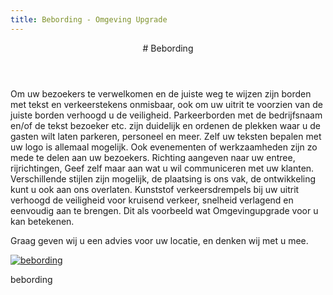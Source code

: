 ```yaml
---
title: Bebording - Omgeving Upgrade
---
```

<article class="regular">
<header>
# Bebording
</header>
<section>
Om uw bezoekers te verwelkomen en de juiste weg te wijzen zijn borden met tekst en verkeerstekens onmisbaar, ook om uw uitrit te voorzien van de juiste borden verhoogd u de veiligheid. Parkeerborden met de bedrijfsnaam en/of de tekst bezoeker etc. zijn duidelijk en ordenen de plekken waar u de gasten wilt laten parkeren, personeel en meer. Zelf uw teksten bepalen met uw logo is allemaal mogelijk. Ook evenementen of werkzaamheden zijn zo mede te delen aan uw bezoekers. Richting aangeven naar uw entree, rijrichtingen, Geef zelf maar aan wat u wil communiceren met uw klanten. Verschillende stijlen zijn mogelijk, de plaatsing is ons vak, de ontwikkeling kunt u ook aan ons overlaten. Kunststof verkeersdrempels bij uw uitrit verhoogd de veiligheid voor kruisend verkeer, snelheid verlagend en eenvoudig aan te brengen. Dit als voorbeeld wat Omgevingupgrade voor u kan betekenen. 

Graag geven wij u een advies voor uw locatie, en denken wij met u mee.
</section>
</article>
<aside>
<a href="img/bebording.jpg" class="magnific">
<img src="img/bebording.jpg" alt="bebording" title="bebording" />
</a>
<p class="onderschrift">
bebording
</p>
</aside>